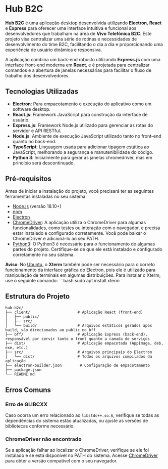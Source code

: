 # Hub B2C

**Hub B2C** é uma aplicação desktop desenvolvida utilizando **Electron**, **React** e **Express** para oferecer uma interface intuitiva e funcional aos desenvolvedores que trabalham na área de **Vivo Telefônica B2C**. Este projeto visa centralizar uma série de rotinas e necessidades de desenvolvimento do time B2C, facilitando o dia a dia e proporcionando uma experiência de usuário dinâmica e responsiva.

A aplicação combina um back-end robusto utilizando **Express.js** com uma interface front-end moderna em **React**, e é projetada para centralizar comandos e a abertura de janelas necessárias para facilitar o fluxo de trabalho dos desenvolvedores.

## Tecnologias Utilizadas

- **Electron**: Para empacotamento e execução do aplicativo como um software desktop.
- **React.js**: Framework JavaScript para construção da interface de usuário.
- **Express.js**: Framework Node.js utilizado para gerenciar as rotas do servidor e API RESTful.
- **Node.js**: Ambiente de execução JavaScript utilizado tanto no front-end quanto no back-end.
- **TypeScript**: Linguagem usada para adicionar tipagem estática ao JavaScript, melhorando a segurança e manutenibilidade do código.
- **Python 3**: Inicialmente para gerar as janelas chromedriver, mas em princípio será descontinuado.

## Pré-requisitos

Antes de iniciar a instalação do projeto, você precisará ter as seguintes ferramentas instaladas no seu sistema:

- [Node.js](https://nodejs.org/) (versão 18.10+)
- [npm](https://www.npmjs.com/)
- [Electron](https://www.electronjs.org/)
- [ChromeDriver](https://sites.google.com/a/chromium.org/chromedriver/downloads): A aplicação utiliza o ChromeDriver para algumas funcionalidades, como testes ou interação com o navegador, e precisa estar instalado e configurado corretamente. Você pode baixar o ChromeDriver e adicioná-lo ao seu PATH.
- [Python3](https://www.python.org/): O Python3 é necessário para o funcionamento de algumas partes do projeto. Certifique-se de que ele está instalado e configurado corretamente no seu sistema.

**Aviso**: No [Ubuntu](https://ubuntu.com/), o **Xterm** também pode ser necessário para o correto funcionamento da interface gráfica do Electron, pois ele é utilizado para manipulação de terminais em algumas distribuições. Para instalar o Xterm, use o seguinte comando:
    ```bash
    sudo apt install xterm

## Estrutura do Projeto

    hub-b2c/
    ├── client/                     # Aplicação React (front-end)
    │   ├── public/                 
    │   ├── src/
    │   └── build/                  # Arquivos estáticos gerados após build, são direcionados ao public no bff
    ├── bff/                        # Aplicação Express (back-end), responsável por servir tanto o front quanto a camada de serviços
    ├── dist/                       # Aplicação empacotada (AppImage, deb, exe, etc.)
    ├── src/                        # Arquivos principais do Electron
    │   └── dist/                   # Todos os arquivos compilados da aplicação
    ├── electron-builder.json        # Configuração de empacotamento
    ├── package.json
    └── README.md

## Erros Comuns

### Erro de GLIBCXX
Caso ocorra um erro relacionado ao `libstdc++.so.6`, verifique se todas as dependências do sistema estão atualizadas, ou ajuste as versões de bibliotecas conforme necessário.

### ChromeDriver não encontrado
Se a aplicação falhar ao localizar o ChromeDriver, verifique se ele foi instalado e se está disponível no PATH do sistema. Acesse [ChromeDriver](https://sites.google.com/a/chromium.org/chromedriver/downloads) para obter a versão compatível com o seu navegador.

